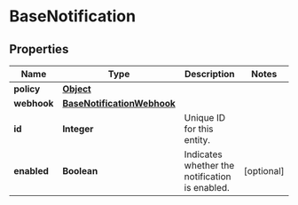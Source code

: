

# BaseNotification


## Properties

Name | Type | Description | Notes
------------ | ------------- | ------------- | -------------
**policy** | [**Object**](.md) |  | 
**webhook** | [**BaseNotificationWebhook**](BaseNotificationWebhook.md) |  | 
**id** | **Integer** | Unique ID for this entity. | 
**enabled** | **Boolean** | Indicates whether the notification is enabled. |  [optional]



